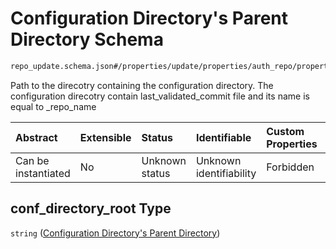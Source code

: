 # Configuration Directory's Parent Directory Schema

```txt
repo_update.schema.json#/properties/update/properties/auth_repo/properties/data/properties/conf_directory_root
```

Path to the direcotry containing the configuration directory. The configuration direcotry contain last_validated_commit file and its name is equal to \_repo_name

| Abstract            | Extensible | Status         | Identifiable            | Custom Properties | Additional Properties | Access Restrictions | Defined In                                                                        |
| :------------------ | :--------- | :------------- | :---------------------- | :---------------- | :-------------------- | :------------------ | :-------------------------------------------------------------------------------- |
| Can be instantiated | No         | Unknown status | Unknown identifiability | Forbidden         | Allowed               | none                | [repo-update.schema.json*](../out/repo-update.schema.json "open original schema") |

## conf_directory_root Type

`string` ([Configuration Directory's Parent Directory](repo-update-properties-update-data-properties-authentication-rpository-with-update-details-properties-authentication-repository-properties-configuration-directorys-parent-directory.md))
